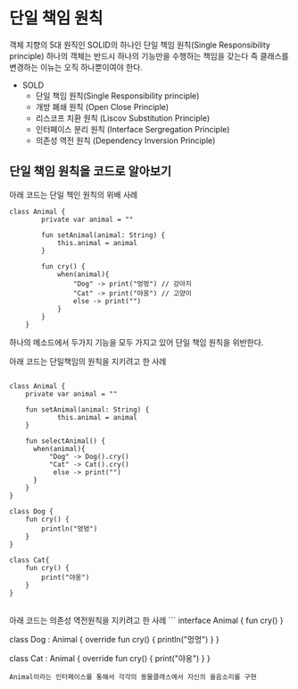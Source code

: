 # 단일 책임 원칙
객체 지향의 5대 원직인 SOLID의 하나인 단일 책임 원칙(Single Responsibility principle)
하나의 객체는 반드시 하나의 기능만을 수행하는 책임을 갖는다
즉 클래스를 변경하는 이뉴는 오직 하나뿐이여야 한다.
</br>
- SOLD
  - 단일 책임 원칙(Single Responsibility principle)
  - 개방 폐쇄 원칙 (Open Close Principle)
  - 리스코프 치환 원칙 (Liscov Substitution Principle)
  - 인터페이스 분리 원칙 (Interface Sergregation Principle)
  - 의존성 역전 원칙 (Dependency Inversion Principle)

## 단일 책임 원칙을 코드로 알아보기

아래 코드는 단일 책인 원칙의 위배 사례
```
class Animal {
        private var animal = ""

        fun setAnimal(animal: String) {
            this.animal = animal
        }

        fun cry() {
            when(animal){
                "Dog" -> print("멍멍") // 강아지
                "Cat" -> print("야옹") // 고양이
                else -> print("")
            }
        }
    }
```
하나의 메소드에서 두가지 기능을 모두 가지고 있어 단일 책임 원칙을 위반한다.
</br>

아래 코드는 단일책임의 원칙을 지키려고 한 사례
```

class Animal {
    private var animal = ""

    fun setAnimal(animal: String) {
            this.animal = animal
    }

    fun selectAnimal() {
      when(animal){
          "Dog" -> Dog().cry()
          "Cat" -> Cat().cry()
           else -> print("")
      }
    }
}

class Dog {
    fun cry() {
        println("멍멍")
    }
}

class Cat{
    fun cry() {
        print("야옹")
    }
}
```




</br>
아래 코드는 의존성 역전원칙을 지키려고 한 사례
```
interface Animal {
    fun cry()
}

class Dog : Animal {
    override fun cry() {
        println("멍멍")
    }
}

class Cat : Animal {
    override fun cry() {
        print("야옹")
    }
}
```
Animal이라는 인터페이스를 통해서 각각의 동물클래스에서 자신의 울음소리를 구현

